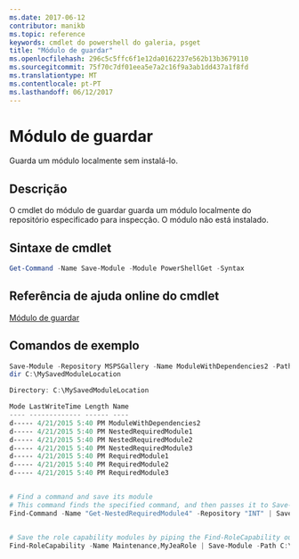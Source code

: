 ```yaml
---
ms.date: 2017-06-12
contributor: manikb
ms.topic: reference
keywords: cmdlet do powershell do galeria, psget
title: "Módulo de guardar"
ms.openlocfilehash: 296c5c5ffc6f1e12da0162237e562b13b3679110
ms.sourcegitcommit: 75f70c7df01eea5e7a2c16f9a3ab1dd437a1f8fd
ms.translationtype: MT
ms.contentlocale: pt-PT
ms.lasthandoff: 06/12/2017
---
```

# <a name="save-module"></a>Módulo de guardar

Guarda um módulo localmente sem instalá-lo.

## <a name="description"></a>Descrição

O cmdlet do módulo de guardar guarda um módulo localmente do repositório especificado para inspecção. O módulo não está instalado.

## <a name="cmdlet-syntax"></a>Sintaxe de cmdlet
```powershell
Get-Command -Name Save-Module -Module PowerShellGet -Syntax
```

## <a name="cmdlet-online-help-reference"></a>Referência de ajuda online do cmdlet

[Módulo de guardar](http://go.microsoft.com/fwlink/?LinkId=531351)

## <a name="example-commands"></a>Comandos de exemplo

```powershell
Save-Module -Repository MSPSGallery -Name ModuleWithDependencies2 -Path C:\MySavedModuleLocation
dir C:\MySavedModuleLocation

Directory: C:\MySavedModuleLocation

Mode LastWriteTime Length Name
---- ------------- ------ ----
d----- 4/21/2015 5:40 PM ModuleWithDependencies2
d----- 4/21/2015 5:40 PM NestedRequiredModule1
d----- 4/21/2015 5:40 PM NestedRequiredModule2
d----- 4/21/2015 5:40 PM NestedRequiredModule3
d----- 4/21/2015 5:40 PM RequiredModule1
d----- 4/21/2015 5:40 PM RequiredModule2
d----- 4/21/2015 5:40 PM RequiredModule3


# Find a command and save its module
# This command finds the specified command, and then passes it to Save-Module to save it to the C:\temp folder.
Find-Command -Name "Get-NestedRequiredModule4" -Repository "INT" | Save-Module -Path "C:\temp\" -Verbose


# Save the role capability modules by piping the Find-RoleCapability output to Save-Module cmdlet.
Find-RoleCapability -Name Maintenance,MyJeaRole | Save-Module -Path C:\MyModulesPath

```

